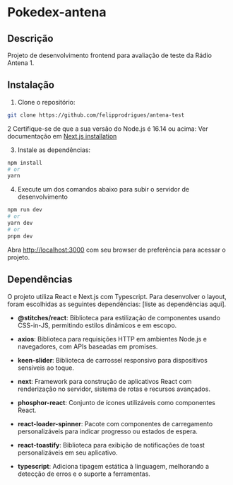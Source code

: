 # Pokedex-antena

## Descrição

Projeto de desenvolvimento frontend para avaliação de teste da Rádio Antena 1.

## Instalação

1. Clone o repositório:

```bash
git clone https://github.com/felipprodrigues/antena-test
```

2 Certifique-se de que a sua versão do Node.js é 16.14 ou acima:
Ver documentação em [Next.js installation](https://nextjs.org/docs/getting-started/installation)

3. Instale as dependências:

```bash
npm install
# or
yarn
```

4. Execute um dos comandos abaixo para subir o servidor de desenvolvimento

```bash
npm run dev
# or
yarn dev
# or
pnpm dev
```

Abra [http://localhost:3000](http://localhost:3000) com seu browser de preferência para acessar o projeto.

## Dependências

O projeto utiliza React e Next.js com Typescript. Para desenvolver o layout, foram escolhidas as seguintes dependências: [liste as dependências aqui].

- **@stitches/react**: Biblioteca para estilização de componentes usando CSS-in-JS, permitindo estilos dinâmicos e em escopo.

- **axios**: Biblioteca para requisições HTTP em ambientes Node.js e navegadores, com APIs baseadas em promises.

- **keen-slider**: Biblioteca de carrossel responsivo para dispositivos sensíveis ao toque.

- **next**: Framework para construção de aplicativos React com renderização no servidor, sistema de rotas e recursos avançados.

- **phosphor-react**: Conjunto de ícones utilizáveis como componentes React.

- **react-loader-spinner**: Pacote com componentes de carregamento personalizáveis para indicar progresso ou estados de espera.

- **react-toastify**: Biblioteca para exibição de notificações de toast personalizáveis em seu aplicativo.

- **typescript**: Adiciona tipagem estática à linguagem, melhorando a detecção de erros e o suporte a ferramentas.
